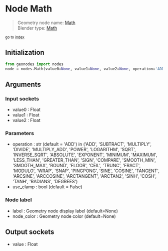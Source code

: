 
# Node Math

> Geometry node name: [Math](https://docs.blender.org/manual/en/latest/modeling/geometry_nodes/utilities/math.html)<br>
  Blender type: [Math](https://docs.blender.org/api/current/bpy.types.ShaderNodeMath.html)
  
<sub>go to [index](../index.md)</sub>

## Initialization

```python
from geonodes import nodes
node = nodes.Math(value0=None, value1=None, value2=None, operation='ADD', use_clamp=False, label=None, node_color=None)
```



## Arguments


### Input sockets

- value0 : Float
- value1 : Float
- value2 : Float

### Parameters

- operation : str (default = 'ADD') in ('ADD', 'SUBTRACT', 'MULTIPLY', 'DIVIDE', 'MULTIPLY_ADD', 'POWER', 'LOGARITHM', 'SQRT', 'INVERSE_SQRT', 'ABSOLUTE', 'EXPONENT', 'MINIMUM', 'MAXIMUM', 'LESS_THAN', 'GREATER_THAN', 'SIGN', 'COMPARE', 'SMOOTH_MIN', 'SMOOTH_MAX', 'ROUND', 'FLOOR', 'CEIL', 'TRUNC', 'FRACT', 'MODULO', 'WRAP', 'SNAP', 'PINGPONG', 'SINE', 'COSINE', 'TANGENT', 'ARCSINE', 'ARCCOSINE', 'ARCTANGENT', 'ARCTAN2', 'SINH', 'COSH', 'TANH', 'RADIANS', 'DEGREES')
- use_clamp : bool (default = False)

### Node label

- label : Geometry node display label (default=None)
- node_color : Geometry node color (default=None)

## Output sockets

- value : Float
